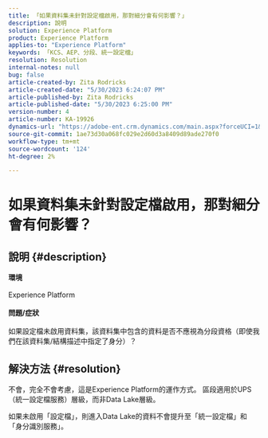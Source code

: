 ```yaml
---
title: 「如果資料集未針對設定檔啟用，那對細分會有何影響？」
description: 說明
solution: Experience Platform
product: Experience Platform
applies-to: "Experience Platform"
keywords: 「KCS、AEP、分段、統一設定檔」
resolution: Resolution
internal-notes: null
bug: false
article-created-by: Zita Rodricks
article-created-date: "5/30/2023 6:24:07 PM"
article-published-by: Zita Rodricks
article-published-date: "5/30/2023 6:25:00 PM"
version-number: 4
article-number: KA-19926
dynamics-url: "https://adobe-ent.crm.dynamics.com/main.aspx?forceUCI=1&pagetype=entityrecord&etn=knowledgearticle&id=ae024c24-17ff-ed11-8f6e-6045bd006b25"
source-git-commit: 1ae73d30a068fc029e2d60d3a8409d89ade270f0
workflow-type: tm+mt
source-wordcount: '124'
ht-degree: 2%

---
```


# 如果資料集未針對設定檔啟用，那對細分會有何影響？

## 說明 {#description}

<b>環境</b><br><br>Experience Platform<br><br><b>問題/症狀</b><br><br>如果設定檔未啟用資料集，該資料集中包含的資料是否不應視為分段資格（即使我們在該資料集/結構描述中指定了身分）？<br>

## 解決方法 {#resolution}


不會，完全不會考慮，這是Experience Platform的運作方式。 區段適用於UPS （統一設定檔服務）層級，而非Data Lake層級。

如果未啟用「設定檔」，則進入Data Lake的資料不會提升至「統一設定檔」和「身分識別服務」。
